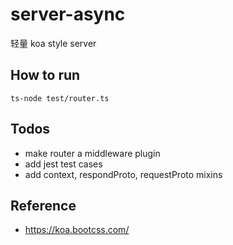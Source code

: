 # server-async

轻量 koa style server

## How to run 

```
ts-node test/router.ts
```

## Todos 

* make router a middleware plugin
* add jest test cases
* add context, respondProto, requestProto mixins

## Reference

* https://koa.bootcss.com/